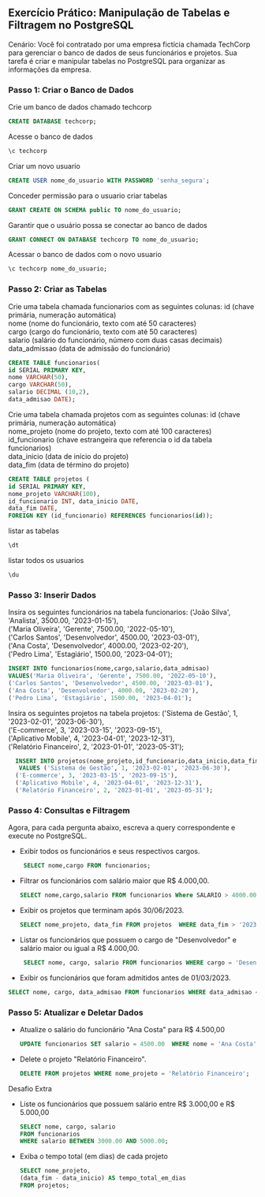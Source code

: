 ## Exercício Prático: Manipulação de Tabelas e Filtragem no PostgreSQL
Cenário: Você foi contratado por uma empresa fictícia chamada TechCorp para gerenciar o banco de dados de seus funcionários e projetos.
Sua tarefa é criar e manipular tabelas no PostgreSQL para organizar as informações da empresa.
### Passo 1: Criar o Banco de Dados

Crie um banco de dados chamado techcorp
````sql
CREATE DATABASE techcorp;
````
Acesse o banco de dados
````sql
\c techcorp
````
Criar um novo usuario
````sql
CREATE USER nome_do_usuario WITH PASSWORD 'senha_segura'; 
````
Conceder permissão para o usuario criar tabelas
````sql
GRANT CREATE ON SCHEMA public TO nome_do_usuario;
````
Garantir que o usuário possa se conectar ao banco de dados
````sql
GRANT CONNECT ON DATABASE techcorp TO nome_do_usuario;
````
Acessar o banco de dados com o novo usuario
```sql
\c techcorp nome_do_usuario;
````

### Passo 2: Criar as Tabelas
Crie uma tabela chamada funcionarios com as seguintes colunas:
id (chave primária, numeração automática)<br>
nome (nome do funcionário, texto com até 50 caracteres)<br>
cargo (cargo do funcionário, texto com até 50 caracteres)<br>
salario (salário do funcionário, número com duas casas decimais)<br>
data_admissao (data de admissão do funcionário)
```sql
CREATE TABLE funcionarios(
id SERIAL PRIMARY KEY,
nome VARCHAR(50),
cargo VARCHAR(50),
salario DECIMAL (10,2),
data_admisao DATE);

````
Crie uma tabela chamada projetos com as seguintes colunas:
id (chave primária, numeração automática)<br>
nome_projeto (nome do projeto, texto com até 100 caracteres)<br>
id_funcionario (chave estrangeira que referencia o id da tabela funcionarios)<br>
data_inicio (data de início do projeto)<br>
data_fim (data de término do projeto)

````sql
CREATE TABLE projetos (
id SERIAL PRIMARY KEY,
nome_projeto VARCHAR(100),
id_funcionario INT, data_inicio DATE,
data_fim DATE,
FOREIGN KEY (id_funcionario) REFERENCES funcionarios(id));
````
listar as tabelas
````sql
\dt
````
listar todos os usuarios
```sql
\du
````
### Passo 3: Inserir Dados
Insira os seguintes funcionários na tabela funcionarios:
    ('João Silva', 'Analista', 3500.00, '2023-01-15'),<br>
    ('Maria Oliveira', 'Gerente', 7500.00, '2022-05-10'),<br>
    ('Carlos Santos', 'Desenvolvedor', 4500.00, '2023-03-01'),<br>
    ('Ana Costa', 'Desenvolvedor', 4000.00, '2023-02-20'),<br>
    ('Pedro Lima', 'Estagiário', 1500.00, '2023-04-01');

```sql
INSERT INTO funcionarios(nome,cargo,salario,data_admisao)
VALUES('Maria Oliveira', 'Gerente', 7500.00, '2022-05-10'),
('Carlos Santos', 'Desenvolvedor', 4500.00, '2023-03-01'),
('Ana Costa', 'Desenvolvedor', 4000.00, '2023-02-20'),
('Pedro Lima', 'Estagiário', 1500.00, '2023-04-01');

````

Insira os seguintes projetos na tabela projetos:
    ('Sistema de Gestão', 1, '2023-02-01', '2023-06-30'),<br>
    ('E-commerce', 3, '2023-03-15', '2023-09-15'),<br>
    ('Aplicativo Mobile', 4, '2023-04-01', '2023-12-31'),<br>
    ('Relatório Financeiro', 2, '2023-01-01', '2023-05-31');

  ```sql
    INSERT INTO projetos(nome_projeto,id_funcionario,data_inicio,data_fim)
     VALUES ('Sistema de Gestão', 1, '2023-02-01', '2023-06-30'),
    ('E-commerce', 3, '2023-03-15', '2023-09-15'),
    ('Aplicativo Mobile', 4, '2023-04-01', '2023-12-31'),
    ('Relatório Financeiro', 2, '2023-01-01', '2023-05-31');

  ```
### Passo 4: Consultas e Filtragem
Agora, para cada pergunta abaixo, escreva a query correspondente e execute no PostgreSQL.
- Exibir todos os funcionários e seus respectivos cargos.
  
  ```sql
   SELECT nome,cargo FROM funcionarios;

  ````
- Filtrar os funcionários com salário maior que R$ 4.000,00.
  
  ````sql
  SELECT nome,cargo,salario FROM funcionarios Where SALARIO > 4000.00;
  ````
- Exibir os projetos que terminam após 30/06/2023.
  
  ````sql
  SELECT nome_projeto, data_fim FROM projetos  WHERE data_fim > '2023-06-30';

  ````
- Listar os funcionários que possuem o cargo de "Desenvolvedor" e salário maior ou igual a R$ 4.000,00.

  ````sql
   SELECT nome, cargo, salario FROM funcionarios WHERE cargo = 'Desenvolvedor' AND salario >= 4000.00;

  ````
- Exibir os funcionários que foram admitidos antes de 01/03/2023.
```sql
SELECT nome, cargo, data_admisao FROM funcionarios WHERE data_admisao < '2023-03-01';

````
  ### Passo 5: Atualizar e Deletar Dados
- Atualize o salário do funcionário "Ana Costa" para R$ 4.500,00

  ````sql
  UPDATE funcionarios SET salario = 4500.00  WHERE nome = 'Ana Costa';

  ````
- Delete o projeto "Relatório Financeiro".

  ````sql
  DELETE FROM projetos WHERE nome_projeto = 'Relatório Financeiro';
  ````

Desafio Extra
- Liste os funcionários que possuem salário entre R$ 3.000,00 e R$ 5.000,00

  ````sql
  SELECT nome, cargo, salario
  FROM funcionarios
  WHERE salario BETWEEN 3000.00 AND 5000.00;
  
  ````
- Exiba o tempo total (em dias) de cada projeto

  ````sql
  SELECT nome_projeto,
  (data_fim - data_inicio) AS tempo_total_em_dias
  FROM projetos;

  ````
















